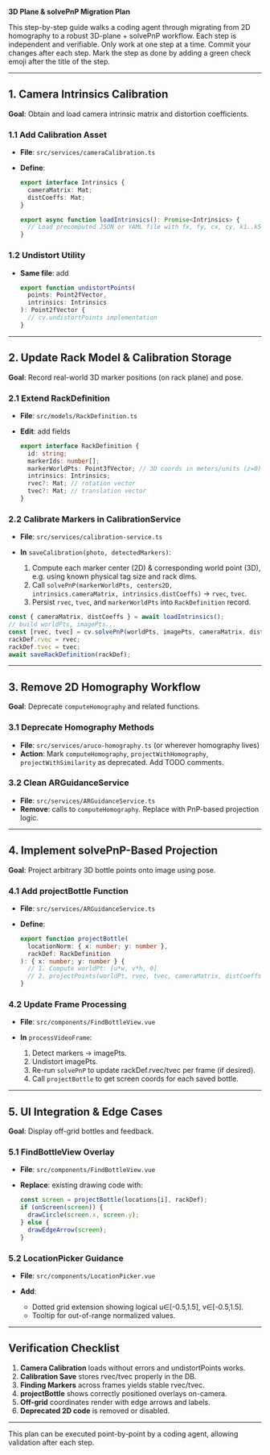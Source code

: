 **3D Plane & solvePnP Migration Plan**

This step-by-step guide walks a coding agent through migrating from 2D homography to a robust 3D-plane + solvePnP workflow. Each step is independent and verifiable. Only work at one step at a time. Commit your changes after each step. Mark the step as done by adding a green check emoji after the title of the step.

---

## 1. Camera Intrinsics Calibration

**Goal**: Obtain and load camera intrinsic matrix and distortion coefficients.

### 1.1 Add Calibration Asset

- **File**: `src/services/cameraCalibration.ts`
- **Define**:

  ```ts
  export interface Intrinsics {
    cameraMatrix: Mat;
    distCoeffs: Mat;
  }

  export async function loadIntrinsics(): Promise<Intrinsics> {
    // Load precomputed JSON or YAML file with fx, fy, cx, cy, k1..k5
  }
  ```

### 1.2 Undistort Utility

- **Same file**: add

  ```ts
  export function undistortPoints(
    points: Point2fVector,
    intrinsics: Intrinsics
  ): Point2fVector {
    // cv.undistortPoints implementation
  }
  ```

---

## 2. Update Rack Model & Calibration Storage

**Goal**: Record real-world 3D marker positions (on rack plane) and pose.

### 2.1 Extend RackDefinition

- **File**: `src/models/RackDefinition.ts`
- **Edit**: add fields

  ```ts
  export interface RackDefinition {
    id: string;
    markerIds: number[];
    markerWorldPts: Point3fVector; // 3D coords in meters/units (z=0)
    intrinsics: Intrinsics;
    rvec?: Mat; // rotation vector
    tvec?: Mat; // translation vector
  }
  ```

### 2.2 Calibrate Markers in CalibrationService

- **File**: `src/services/calibration-service.ts`
- **In** `saveCalibration(photo, detectedMarkers)`:

  1. Compute each marker center (2D) & corresponding world point (3D), e.g. using known physical tag size and rack dims.
  2. Call `solvePnP(markerWorldPts, centers2D, intrinsics.cameraMatrix, intrinsics.distCoeffs)` → `rvec`, `tvec`.
  3. Persist `rvec`, `tvec`, and `markerWorldPts` into `RackDefinition` record.

```ts
const { cameraMatrix, distCoeffs } = await loadIntrinsics();
// build worldPts, imagePts...
const [rvec, tvec] = cv.solvePnP(worldPts, imagePts, cameraMatrix, distCoeffs);
rackDef.rvec = rvec;
rackDef.tvec = tvec;
await saveRackDefinition(rackDef);
```

---

## 3. Remove 2D Homography Workflow

**Goal**: Deprecate `computeHomography` and related functions.

### 3.1 Deprecate Homography Methods

- **File**: `src/services/aruco-homography.ts` (or wherever homography lives)
- **Action**: Mark `computeHomography`, `projectWithHomography`, `projectWithSimilarity` as deprecated. Add TODO comments.

### 3.2 Clean ARGuidanceService

- **File**: `src/services/ARGuidanceService.ts`
- **Remove**: calls to `computeHomography`. Replace with PnP-based projection logic.

---

## 4. Implement solvePnP-Based Projection

**Goal**: Project arbitrary 3D bottle points onto image using pose.

### 4.1 Add projectBottle Function

- **File**: `src/services/ARGuidanceService.ts`
- **Define**:

  ```ts
  export function projectBottle(
    locationNorm: { x: number; y: number },
    rackDef: RackDefinition
  ): { x: number; y: number } {
    // 1. Compute worldPt: [u*w, v*h, 0]
    // 2. projectPoints(worldPt, rvec, tvec, cameraMatrix, distCoeffs)
  }
  ```

### 4.2 Update Frame Processing

- **File**: `src/components/FindBottleView.vue`
- **In** `processVideoFrame`:

  1. Detect markers → imagePts.
  2. Undistort imagePts.
  3. Re-run `solvePnP` to update rackDef.rvec/tvec per frame (if desired).
  4. Call `projectBottle` to get screen coords for each saved bottle.

---

## 5. UI Integration & Edge Cases

**Goal**: Display off-grid bottles and feedback.

### 5.1 FindBottleView Overlay

- **File**: `src/components/FindBottleView.vue`
- **Replace**: existing drawing code with:

  ```ts
  const screen = projectBottle(locations[i], rackDef);
  if (onScreen(screen)) {
    drawCircle(screen.x, screen.y);
  } else {
    drawEdgeArrow(screen);
  }
  ```

### 5.2 LocationPicker Guidance

- **File**: `src/components/LocationPicker.vue`
- **Add**:

  - Dotted grid extension showing logical u∈\[-0.5,1.5], v∈\[-0.5,1.5].
  - Tooltip for out-of-range normalized values.

---

## Verification Checklist

1. **Camera Calibration** loads without errors and undistortPoints works.
2. **Calibration Save** stores rvec/tvec properly in the DB.
3. **Finding Markers** across frames yields stable rvec/tvec.
4. **projectBottle** shows correctly positioned overlays on-camera.
5. **Off-grid** coordinates render with edge arrows and labels.
6. **Deprecated 2D code** is removed or disabled.

---

This plan can be executed point-by-point by a coding agent, allowing validation after each step.
